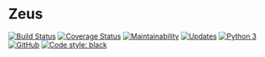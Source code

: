 # Zeus

[![Build Status](https://travis-ci.org/ricardochaves/zeus.svg?branch=master)](https://travis-ci.org/ricardochaves/zeus) [![Coverage Status](https://coveralls.io/repos/github/ricardochaves/zeus/badge.svg?branch=master)](https://coveralls.io/github/ricardochaves/zeus?branch=master) [![Maintainability](https://api.codeclimate.com/v1/badges/cc374de9fa316e55d672/maintainability)](https://codeclimate.com/github/ricardochaves/zeus/maintainability) [![Updates](https://pyup.io/repos/github/ricardochaves/zeus/shield.svg)](https://pyup.io/repos/github/ricardochaves/zeus/) [![Python 3](https://pyup.io/repos/github/ricardochaves/zeus/python-3-shield.svg)](https://pyup.io/repos/github/ricardochaves/zeus/) [![GitHub](https://img.shields.io/github/license/mashape/apistatus.svg)](https://github.com/ricardochaves/zeus/blob/master/LICENCE) [![Code style: black](https://img.shields.io/badge/code%20style-black-000000.svg)](https://github.com/ambv/black)